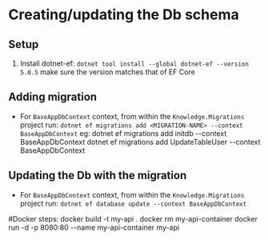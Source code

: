 
# Creating/updating the Db schema
## Setup
1. Install dotnet-ef: `dotnet tool install --global dotnet-ef --version 5.0.5` make sure the version matches that of EF Core

## Adding migration

* For `BaseAppDbContext` context, from within the `Knowledge.Migrations` project 
	run: `dotnet ef migrations add <MIGRATION-NAME> --context BaseAppDbContext`
 eg: dotnet ef migrations add initdb --context BaseAppDbContext
	dotnet ef migrations add UpdateTableUser --context BaseAppDbContext
## Updating the Db with the migration
* For `BaseAppDbContext` context, from within the `Knowledge.Migrations` project 
	run: `dotnet ef database update --context BaseAppDbContext`


#Docker steps:
docker build -t my-api .
docker rm my-api-container
docker run -d -p 8080:80 --name my-api-container my-api

